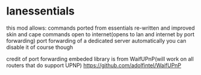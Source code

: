 # lanessentials
this mod allows:
commands ported from essentials re-written and improved
skin and cape commands
open to internet(opens to lan and internet by port forwarding)
port forwarding of a dedicated server automatically you can disable it of course though

credit of port forwarding embeded library is from WaifUPnP(will work on all routers that do support UPNP)
https://github.com/adolfintel/WaifUPnP